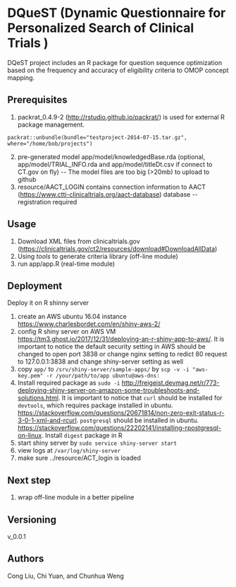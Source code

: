 # DQueST (Dynamic Questionnaire for Personalized Search of Clinical Trials )
DQeST project includes an R package for question sequence optimization based on the frequency and accuracy of eligibility criteria to OMOP concept mapping.

## Prerequisites
1. packrat_0.4.9-2 (http://rstudio.github.io/packrat/) is used for external R package management. 
```
packrat::unbundle(bundle="testproject-2014-07-15.tar.gz", where="/home/bob/projects")
```
2. pre-generated model app/model/knowledgedBase.rda (optional, app/model/TRIAL_INFO.rda and app/model/titleDt.csv if connect to CT.gov on fly)
-- The model files are too big (>20mb) to upload to github
3. resource/AACT_LOGIN contains connection information to AACT (https://www.ctti-clinicaltrials.org/aact-database) database
-- registration required

## Usage 
1. Download XML files from clinicaltrials.gov (https://clinicaltrials.gov/ct2/resources/download#DownloadAllData)
2. Using *tools* to generate criteria library (off-line module)
3. run app/app.R (real-time module)

## Deployment
Deploy it on R shinny server
1. create an AWS ubuntu 16.04 instance https://www.charlesbordet.com/en/shiny-aws-2/
2. config R shiny server on AWS VM https://tm3.ghost.io/2017/12/31/deploying-an-r-shiny-app-to-aws/. It is important to notice the default security setting in AWS should be changed to open port 3838 or change nginx setting to redict 80 request to 127.0.0.1:3838 and change shiny-server setting as well
3. copy `app/` to `/srv/shiny-server/sample-apps/` by `scp -v -i "aws-key.pem" -r /your/path/to/app ubuntu@aws-dns:`
4. Install required package as `sudo -i` http://freigeist.devmag.net/r/773-deploying-shiny-server-on-amazon-some-troubleshoots-and-solutions.html. It is important to notice that `curl` should be installed for `devtools`, which requires package installed in ubuntu. https://stackoverflow.com/questions/20671814/non-zero-exit-status-r-3-0-1-xml-and-rcurl. 
`postgresql` should be installed in ubuntu. https://stackoverflow.com/questions/22202141/installing-rpostgresql-on-linux. Install `digest` package in R 
5. start shiny server by `sudo service shiny-server start`
6. view logs at `/var/log/shiny-server`
7. make sure ../resource/ACT_login is loaded

## Next step
1. wrap off-line module in a better pipeline

## Versioning
v_0.0.1

## Authors
Cong Liu, Chi Yuan, and Chunhua Weng
